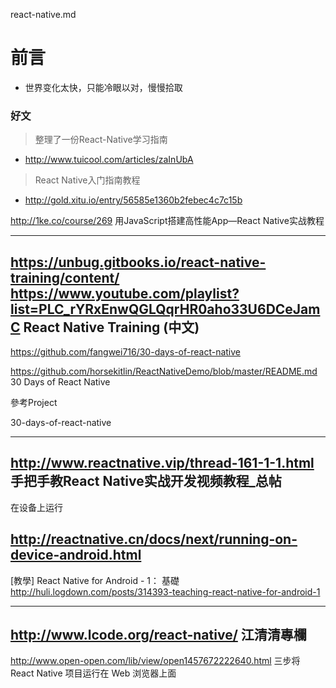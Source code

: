 react-native.md


# 前言 #

- 世界变化太快，只能冷眼以对，慢慢拾取 

### 好文

> 整理了一份React-Native学习指南

- http://www.tuicool.com/articles/zaInUbA

> React Native入门指南教程

- http://gold.xitu.io/entry/56585e1360b2febec4c7c15b


http://1ke.co/course/269
用JavaScript搭建高性能App—React Native实战教程

---
https://unbug.gitbooks.io/react-native-training/content/
https://www.youtube.com/playlist?list=PLC_rYRxEnwQGLQqrHR0aho33U6DCeJamC
React Native Training (中文)
----



https://github.com/fangwei716/30-days-of-react-native

https://github.com/horsekitlin/ReactNativeDemo/blob/master/README.md
30 Days of React Native

參考Project

30-days-of-react-native


---
http://www.reactnative.vip/thread-161-1-1.html
手把手教React Native实战开发视频教程_总帖
---
在设备上运行

http://reactnative.cn/docs/next/running-on-device-android.html
---

[教學] React Native for Android - 1： 基礎
http://huli.logdown.com/posts/314393-teaching-react-native-for-android-1

---
http://www.lcode.org/react-native/
江清清專欄
---
http://www.open-open.com/lib/view/open1457672222640.html
三步将 React Native 项目运行在 Web 浏览器上面